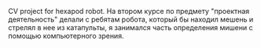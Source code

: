 CV project for hexapod robot.
На втором курсе по предмету "проектная деятельность" делали с ребятам робота, который бы находил мешень и стрелял в нее из катапульты, я занимался часть определения мишени с помощью компьютерного зрения.
